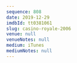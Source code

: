```yaml
---
sequence: 808
date: 2019-12-29
imdbId: tt0381061
slug: casino-royale-2006
venue: null
venueNotes: null
medium: iTunes
mediumNotes: null
---
```

